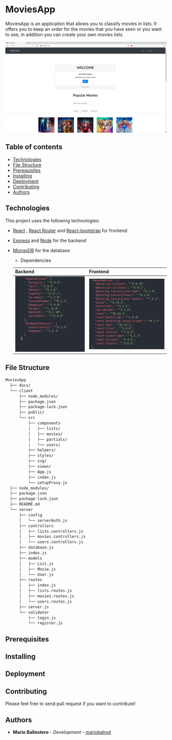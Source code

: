 # MoviesApp



MoviesApp is an application that allows you to classify movies in lists. It offers you to keep an order for the movies that you have seen or you want to see, in addition you can create your own movies lists.



![App](./docs/App.png)





## Table of contents

- [Technologies](#techs)
- [File Structure](#files)
- [Prerequisites](#pre)
- [Installing](#installing)
- [Deployment](#dep)
- [Contributing](#contributing)
- [Authors](#autors)





<a name="techs"></a>

## Technologies

This project uses the following technologies:

- [React](https://reactjs.org) ,  [React Router](https://reacttraining.com/react-router/) and [React-bootstrap](https://react-bootstrap.github.io/) for frontend

- [Express](http://expressjs.com/) and [Node](https://nodejs.org/en/) for the backend

- [MongoDB](https://www.mongodb.com/) for the database

  

  - Dependencies

  | **Backend**                                          | Frontend                                             |
  | ---------------------------------------------------- | ---------------------------------------------------- |
  | ![dependenciesServer](./docs/dependenciesServer.png) | ![dependenciesClient](./docs/dependenciesClient.png) |



<a name="files"></a>

## File Structure

```bash
MoviesApp
  ├── docs/
  └── client
      ├── node_modules/
      ├── package.json
      ├── package-lock.json
      ├── public/
      └── src
          ├── components
          │   ├── lists/
          │   ├── movies/
          │   ├── partials/
          │   └── users/
          ├── helpers/
          ├── styles/
          ├── svg/
          ├── views/
          ├── App.js
          ├── index.js
          └── setupProxy.js
  ├── node_modules/
  ├── package.json
  ├── package-lock.json
  ├── README.md
  └── server
      ├── config
      │   └── serverAuth.js
      ├── controllers
      │   ├── lists.controllers.js
      │   ├── movies.controllers.js
      │   └── users.controllers.js
      ├── database.js
      ├── index.js
      ├── models
      │   ├── List.js
      │   ├── Movie.js
      │   └── User.js
      ├── routes
      │   ├── index.js
      │   ├── lists.routes.js
      │   ├── movies.routes.js
      │   └── users.routes.js
      ├── server.js
      └── validator
          ├── login.js
          └── register.js
```




<a name="pre"></a>

## Prerequisites





<a name="installing"></a>

## Installing





<a name="dep"></a>

## Deployment





<a name="contributing"></a>

## Contributing

Please feel free to send pull request if you want to contribute!



<a name="autors"></a>

## Authors

- **Mario Ballestero** - _Development_ - [mariobalrod](https://github.com/mariobalrod)